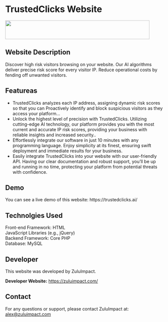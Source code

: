 # TrustedClicks Website



<img width="460" height="60" src="https://trustedclicks.ai/wp-content/uploads/2024/06/image_2024_06_21T16_21_52_922Z.png" >


<h2>Website Description</h2>
Discover high risk visitors browsing on your website. Our AI algorithms deliver precise risk score for every visitor IP. Reduce operational costs by fending off unwanted visitors.

<h2>Featureas</h2>
  <ul>
  <li>TrustedClicks analyzes each IP address, assigning dynamic risk scores so that you can Proactively identify and block suspicious visitors as they access your platform...</li>
 <li>Unlock the highest level of precision with TrustedClicks. Utilizing cutting-edge AI technology, our platform provides you with the most current and accurate IP risk scores, providing your business with reliable insights and increased security..</li>
    <li>Effortlessly integrate our software in just 10 minutes with any programming language. Enjoy simplicity at its finest, ensuring swift deployment and immediate results for your business.</li>
    <li>Easily integrate TrustedClicks into your website with our user-friendly API. Having our clear documentation and robust support, you’ll be up and running in no time, protecting your platform from potential threats with confidence.</li>
  </ul>

<h2>Demo</h2>
You can see a live demo of this website: https://trustedclicks.ai/

<h2>Technolgies Used</h2>
Front-end Framework: HTML <br>
JavaScript Libraries (e.g., jQuery) <br>
Backend Framework: Core PHP <br>
Database: MySQL <br>

<h2>Developer</h2>
This website was developed by ZuluImpact.

**Developer Website:** https://zuluimpact.com/


<h2>Contact</h2>
For any questions or support, please contact ZuluImpact at: <a href="alex@zuluimpact.com">alex@zuluimpact.com</a>
